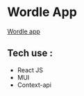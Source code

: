# Wordle App

<a href="https://wordliy.netlify.app/" target="_blank">Wordle  app</a>

## Tech use : 
   * React JS
   *  MUI
   * Context-api
